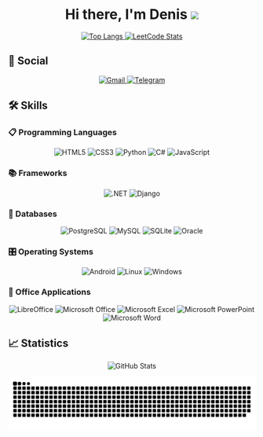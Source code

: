 <h1 align="center">Hi there, I'm Denis
<img src="https://github.com/blackcater/blackcater/raw/main/images/Hi.gif" height="32"/></h1>

<p align="center">
  <a href="https://github.com/denis02107/github-readme-stats">
    <img 
      src="https://github-readme-stats.vercel.app/api/top-langs/?username=denis02107&layout=compact&theme=dark" 
      alt="Top Langs" 
      width="500" 
      height="250" 
    />
  </a>
  <a href="https://leetcode.com/denis02107/">
    <img 
      src="https://leetcard.jacoblin.cool/denis02107?theme=dark&font=Ruda&ext=heatmap" 
      alt="LeetCode Stats" 
      width="500" 
      height="250" 
    />
  </a>
</p>

## 💬 Social

<p align="center">
  <a href="mailto:denisusupov228@gmail.com">
    <img src="https://img.shields.io/badge/Gmail-D14836?style=for-the-badge&logo=gmail&logoColor=white" alt="Gmail" />
  </a>
  <a href="https://t.me/DenisIusupov">
    <img src="https://img.shields.io/badge/Telegram-2CA5E0?style=for-the-badge&logo=telegram&logoColor=white" alt="Telegram" />
  </a>
  <!-- Add other social networks if desired -->
</p>

## 🛠️ Skills

### 📋 Programming Languages

<p align="center">
  <img src="https://img.shields.io/badge/-HTML5-E34F26?style=for-the-badge&logo=html5&logoColor=white" alt="HTML5" />
  <img src="https://img.shields.io/badge/-CSS3-1572B6?style=for-the-badge&logo=css3&logoColor=white" alt="CSS3" />
  <img src="https://img.shields.io/badge/-Python-3670A0?style=for-the-badge&logo=python&logoColor=ffdd54" alt="Python" />
  <img src="https://img.shields.io/badge/c%23-%23239120.svg?style=for-the-badge&logo=c-sharp&logoColor=white" alt="C#" />
  <img src="https://img.shields.io/badge/javascript-%23323330.svg?style=for-the-badge&logo=javascript&logoColor=%23F7DF1E" alt="JavaScript" />
</p>

### 📚 Frameworks

<p align="center">
  <img src="https://img.shields.io/badge/.NET-5C2D91?style=for-the-badge&logo=.net&logoColor=white" alt=".NET" />
  <img src="https://img.shields.io/badge/django-%23092E20.svg?style=for-the-badge&logo=django&logoColor=white" alt="Django" />
</p>

### 💾 Databases

<p align="center">
  <img src="https://img.shields.io/badge/-PostgreSQL-316192?style=for-the-badge&logo=postgresql&logoColor=white" alt="PostgreSQL" />
  <img src="https://img.shields.io/badge/-MySQL-00f?style=for-the-badge&logo=mysql&logoColor=white" alt="MySQL" />
  <img src="https://img.shields.io/badge/-SQLite-07405e?style=for-the-badge&logo=sqlite&logoColor=white" alt="SQLite" />
  <img src="https://img.shields.io/badge/Oracle-F80000?style=for-the-badge&logo=oracle&logoColor=white" alt="Oracle" />
</p>

### 🎛️ Operating Systems

<p align="center">
  <img src="https://img.shields.io/badge/Android-3DDC84?style=for-the-badge&logo=android&logoColor=white" alt="Android" />
  <img src="https://img.shields.io/badge/Linux-FCC624?style=for-the-badge&logo=linux&logoColor=black" alt="Linux" />
  <img src="https://img.shields.io/badge/Windows-0078D6?style=for-the-badge&logo=windows&logoColor=white" alt="Windows" />
</p>

### 🏢 Office Applications

<p align="center">
  <img src="https://img.shields.io/badge/LibreOffice-%2318A303?style=for-the-badge&logo=LibreOffice&logoColor=white" alt="LibreOffice" />
  <img src="https://img.shields.io/badge/Microsoft_Office-D83B01?style=for-the-badge&logo=microsoft-office&logoColor=white" alt="Microsoft Office" />
  <img src="https://img.shields.io/badge/Microsoft_Excel-217346?style=for-the-badge&logo=microsoft-excel&logoColor=white" alt="Microsoft Excel" />
  <img src="https://img.shields.io/badge/Microsoft_PowerPoint-B7472A?style=for-the-badge&logo=microsoft-powerpoint&logoColor=white" alt="Microsoft PowerPoint" />
  <img src="https://img.shields.io/badge/Microsoft_Word-2B579A?style=for-the-badge&logo=microsoft-word&logoColor=white" alt="Microsoft Word" />
</p>

## 📈 Statistics

<p align="center">
  <img src="https://github-readme-stats.vercel.app/api?username=denis02107&show_icons=true&theme=dark" alt="GitHub Stats" />
</p>

<p align="center">
  <img src="https://raw.githubusercontent.com/platane/snk/output/github-contribution-grid-snake.svg" alt="GitHub Snake" />
</p>


